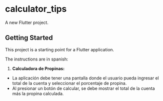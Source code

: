 # calculator_tips

A new Flutter project.

## Getting Started

This project is a starting point for a Flutter application.

The instructions are in spanish:

1. **Calculadora de Propinas:**
- La aplicación debe tener una pantalla donde el usuario pueda ingresar el total de la cuenta y seleccionar el porcentaje de propina.
- Al presionar un botón de calcular, se debe mostrar el total de la cuenta más la propina calculada.
